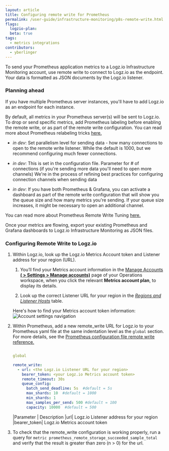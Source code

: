 ```yaml
---
layout: article
title: Configuring remote write for Prometheus 
permalink: /user-guide/infrastructure-monitoring/p8s-remote-write.html
flags:
  logzio-plan:  
  beta: true
tags:
  - metrics integrations
contributors:
  - yberlinger
---
```

To send your Prometheus application metrics to a Logz.io Infrastructure Monitoring account, use remote write to connect to Logz.io as the endpoint. Your data is formatted as JSON documents by the Logz.io listener. 

### Planning ahead

If you have multiple Prometheus server instances, you'll have to add Logz.io as an endpoint for each instance. 

By default, all metrics in your Prometheus server(s) will be sent to Logz.io. To drop or send specific metrics, add Prometheus labeling before enabling the remote write, or as part of the remote write configuration. You can read more about Prometheus relabeling tricks <a href ="https://medium.com/quiq-blog/prometheus-relabeling-tricks-6ae62c56cbda" target="_blank">here. <i class="fas fa-external-link-alt"></i> </a> 

* _in dev_: Set parallelism level for sending data - how many connections to open to the remote write listener. While the default is 1000, but we recommend configuring much fewer connections. 

* _in dev_: This is set in the configuration file. Parameter for # of connections (if you're sending more data you'll need to open more channels)
  We're in the process of refining best practices for configuring connection channels when sending data

* _in dev_: If you have both Prometheus & Grafana, you can activate a dashboard as part of the remote write configuration that will show you the queue size and how many metrics you're sending. If your queue size increases, it might be necessary to open an additional channel. 

You can read more about Prometheus Remote Write Tuning <a href ="https://prometheus.io/docs/practices/remote_write/" target="_blank">here. <i class="fas fa-external-link-alt"></i> </a> 

Once your metrics are flowing, export your existing Prometheus and Grafana dashboards to Logz.io Infrastructure Monitoring as JSON files.  

### Configuring Remote Write to Logz.io

1. Within Logz.io, look up the Logz.io Metrics Account token and Listener address for your region (URL).
    1. You’ll find your Metrics account information in the <a href ="https://app.logz.io/#/dashboard/settings/manage-accounts" target="_blank">Manage Accounts **(<i class="li li-gear"></i> > Settings > Manage accounts)**</a> page of your Operations workspace, when you click the relevant **Metrics account plan**, to display its details.

    1. Look up the correct Listener URL for your region in the <a href ="{{site.baseurl}}/user-guide/accounts/account-region.html#available-regions" target="_blank">_Regions and Listener Hosts_</a> table. 

    Here's how to find your Metrics account token information: 
      ![Account settings navigation](https://dytvr9ot2sszz.cloudfront.net/logz-docs/grafana/p8s-account-token00.png)

  
2. Within Prometheus, add a new remote_write URL for Logz.io to your Prometheus yaml file at the same indentation level as the `global` section.  For more details, see the  <a href ="https://prometheus.io/docs/prometheus/latest/configuration/configuration/#remote_write" target="_blank">Prometheus configuration file remote write reference.  <i class="fas fa-external-link-alt"></i>   </a>

    ```yaml

    global
    
    remote_write:
      - url: <the Logz.io Listener URL for your region>
        bearer_token: <your Logz.io Metrics account token> 
        remote_timeout: 30s
        queue_config:
          batch_send_deadline: 5s  #default = 5s
          max_shards: 10  #default = 1000
          min_shards: 1
          max_samples_per_send: 500 #default = 100
          capacity: 10000  #default = 500
    ```

    |Parameter | Description
    |url| Logz.io Listener address for your region
    |bearer_token| Logz.io Metrics account token
   
3. To check that the remote_write configuration is working properly, run a query for `metric prometheus_remote_storage_succeeded_sample_total` and verify that the result is greater than zero (n > 0) for the url. 

